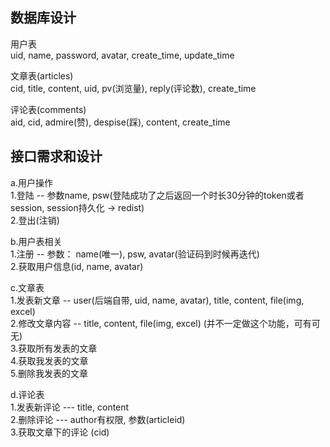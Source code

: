 ## 数据库设计
用户表<br />
uid, name, password, avatar, create_time, update_time

文章表(articles)<br />
cid, title, content, uid, pv(浏览量), reply(评论数), create_time

评论表(comments)<br />
aid, cid, admire(赞), despise(踩), content, create_time





## 接口需求和设计
  a.用户操作  
    1.登陆 -- 参数name, psw(登陆成功了之后返回一个时长30分钟的token或者session, session持久化 -> redist)  
    2.登出(注销)  

  b.用户表相关  
    1.注册 -- 参数： name(唯一), psw, avatar(验证码到时候再迭代)  
    2.获取用户信息(id, name, avatar)  

  c.文章表  
    1.发表新文章 -- user(后端自带, uid, name, avatar), title, content, file(img, excel)  
    2.修改文章内容 -- title, content, file(img, excel)  (并不一定做这个功能，可有可无)  
    3.获取所有发表的文章  
    4.获取我发表的文章  
    5.删除我发表的文章
  
  d.评论表  
    1.发表新评论 --- title, content  
    2.删除评论 --- author有权限, 参数(articleid)  
    3.获取文章下的评论 (cid)  
